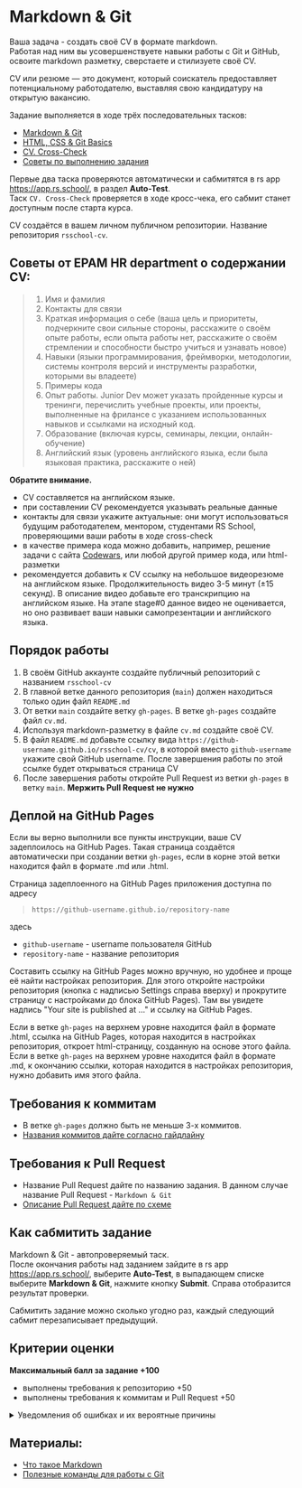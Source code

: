 #  Markdown & Git

Ваша задача - создать своё CV в формате markdown.  
Работая над ним вы усовершенствуете навыки работы с Git и GitHub, освоите markdown разметку, сверстаете и стилизуете своё CV. 

CV или резюме — это документ, который соискатель предоставляет потенциальному работодателю, выставляя свою кандидатуру на открытую вакансию.

Задание выполняется в ходе трёх последовательных тасков:
- [Markdown & Git](git-markdown.md)
- [HTML, CSS & Git Basics](html-css-git.md)
- [CV. Cross-Check](html-css.md)
- [Советы по выполнению задания](cv-hints.md)

Первые два таска проверяются автоматически и сабмитятся в rs app https://app.rs.school/, в раздел **Auto-Test**.  
Таск `CV. Cross-Check` проверяется в ходе кросс-чека, его сабмит станет доступным после старта курса.

CV создаётся в вашем личном публичном репозитории. Название репозитория `rsschool-cv`. 

## Советы от EPAM HR department о содержании CV:
> 1. Имя и фамилия
> 2. Контакты для связи
> 3. Краткая информация о себе (ваша цель и приоритеты, подчеркните свои сильные стороны, расскажите о своём опыте работы, если опыта работы нет, расскажите о своём стремлении и способности быстро учиться и узнавать новое)
> 4. Навыки (языки программирования, фреймворки, методологии, системы контроля версий и инструменты разработки, которыми вы владеете)
> 5. Примеры кода
> 6. Опыт работы. Junior Dev может указать пройденные курсы и тренинги, перечислить учебные проекты, или проекты, выполненные на фрилансе с указанием использованных навыков и ссылками на исходный код. 
> 7. Образование (включая курсы, семинары, лекции, онлайн-обучение)
> 8. Английский язык (уровень английского языка, если была языковая практика, расскажите о ней)

**Обратите внимание.**  

- CV составляется на английском языке.
- при составлении CV рекомендуется указывать реальные данные
- контакты для связи укажите актуальные: они могут использоваться будущим работодателем, ментором, студентами RS School, проверяющими ваши работы в ходе cross-check
- в качестве примера кода можно добавить, например, решение задачи с сайта [Codewars](https://www.codewars.com/), или любой другой пример кода, или html-разметки
- рекомендуется добавить к CV ссылку на небольшое видеорезюме на английском языке. Продолжительность видео 3-5 минут (±15 секунд). В описание видео добавьте его транскрипцию на английском языке. На этапе stage#0 данное видео не оценивается, но оно развивает ваши навыки самопрезентации и английского языка.

## Порядок работы

1. В своём GitHub аккаунте создайте публичный репозиторий с названием `rsschool-cv`
2. В главной ветке данного репозитория (`main`) должен находиться только один файл `README.md`
3. От ветки `main` создайте ветку `gh-pages`. В ветке `gh-pages` создайте файл `cv.md`. 
4. Используя markdown-разметку в файле `cv.md` создайте своё CV. 
5. В файл `README.md` добавьте ссылку вида `https://github-username.github.io/rsschool-cv/cv`, в которой вместо `github-username` укажите свой GitHub username. После завершения работы по этой ссылке будет открываться страница CV
6. После завершения работы откройте Pull Request из ветки `gh-pages` в ветку `main`. **Мержить Pull Request не нужно** 

## Деплой на GitHub Pages

Если вы верно выполнили все пункты инструкции, ваше CV задеплоилось на GitHub Pages. Такая страница создаётся автоматически при создании ветки `gh-pages`, если в корне этой ветки находится файл в формате .md или .html.  

Страница задеплоенного на GitHub Pages приложения доступна по адресу
>  `https://github-username.github.io/repository-name`

здесь
- `github-username` - username пользователя GitHub 
- `repository-name` - название репозитория

Составить ссылку на GitHub Pages можно вручную, но удобнее и проще её найти настройках репозитория. Для этого откройте настройки репозитория (кнопка с надписью Settings справа вверху) и прокрутите страницу с настройками до блока GitHub Pages). Там вы увидете надпись "Your site is published at ..." и ссылку на GitHub Pages.

Если в ветке `gh-pages` на верхнем уровне находится файл в формате .html, ссылка на GitHub Pages, которая находится в настройках репозитория, откроет html-страницу, созданную на основе этого файла. Если в ветке `gh-pages` на верхнем уровне находится файл в формате .md, к окончанию ссылки, которая находится в настройках репозитория, нужно добавить имя этого файла. 

## Требования к коммитам

- В ветке `gh-pages` должно быть не меньше 3-х коммитов.
- [Названия коммитов дайте согласно гайдлайну](https://docs.rs.school/#/git-convention)

## Требования к Pull Request

- Название Pull Request дайте по названию задания. В данном случае название Pull Request - `Markdown & Git`
- [Описание Pull Request дайте по схеме](https://docs.rs.school/#/pull-request-review-process?id=Требования-к-pull-request-pr)

## Как сабмитить задание

Markdown & Git - автопроверяемый таск.  
После окончания работы над заданием зайдите в rs app https://app.rs.school/, выберите **Auto-Test**, в выпадающем списке выберите **Markdown & Git**, нажмите кнопку **Submit**. Справа отобразится результат проверки.

Сабмитить задание можно сколько угодно раз, каждый следующий сабмит перезаписывает предыдущий.

## Критерии оценки

**Максимальный балл за задание +100**

- выполнены требования к репозиторию +50
- выполнены требования к коммитам и Pull Request +50

<details>
<summary>Уведомления об ошибках и их вероятные причины</summary>

1. 0 баллов и статус "Failed task requirements: No CV at ..."
   Отсутствует страница по адресу  `https://your-github-account.github.io/rsschool-cv/cv`.  
   Возможные причины: в вашем  github аккаунте нет репозитория "rsschool-cv" с веткой "gh-pages" и файлом "cv.md". Или в ветке master нет файла README.md.

3. 50 баллов и статус "Failed commit requirements: Less than 3 commits"  
   Ответ: В вашей ветке "gh-pages" менее 3 коммитов.  
   Вы можете проверить свои коммиты здесь: `https://your-github-account.github.io/rsschool-cv/commits/gh-pages`. Коммиты "Merge ..." или "Initial commit" игнорируются.

3. 50 баллов и статус "Failed commit requirements: Commits do no follow guideline ..."  
   Не все коммиты выполняются по правилам: https://docs.rs.school/#/en/git-convention Все коммиты, не отвечающие правилам, будут перечислены в статусе.   

4. 50 баллов и статус "Failed PR requirements: No Pull Request with task name (Markdown & Git)"  
   Вы не отправили Pull Request с `gh-pages` в `master`или название Pull Request не "Markdown & Git".  
   Увидеть свой PR, вы можете здесь: `https://your-github-account.github.io/rsschool-cv/pulls`
</details>

## Материалы:

- [Что такое Markdown](https://guides.hexlet.io/markdown/)
- [Полезные команды для работы с Git](https://htmlacademy.ru/blog/boost/tools/useful-commands-for-working-with-git)

